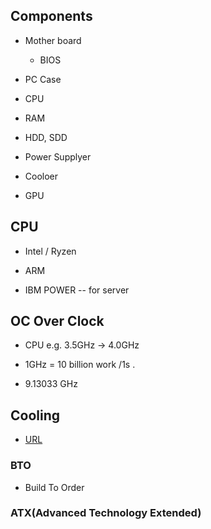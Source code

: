 ## Components

* Mother board
    * BIOS
* PC Case

* CPU

* RAM

* HDD, SDD 

* Power Supplyer

* Cooloer

* GPU


## CPU


* Intel / Ryzen

* ARM

* IBM POWER -- for server


## OC Over Clock
* CPU e.g. 3.5GHz → 4.0GHz

* 1GHz = 10 billion work /1s .
* 9.13033 GHz

## Cooling
* [URL](https://www.sycom.co.jp/media/archives/1269/)

### BTO
* Build To Order


### ATX(Advanced Technology Extended)
